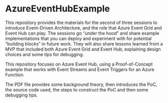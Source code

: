 # AzureEventHubExample
This repository provides the materials for the second of three sessions to introduce Event-Driven Architecture, and the role that Azure Event Grid and Event Hub can play. The sessions go “under the hood” and share example implementations that you can deploy and experiment with for potential “building blocks” in future work. They will also share lessons learned from a MVP that included both Azure Event Grid and Event Hub, explaining design choices and some tips for debugging.

This repository focuses on Azure Event Hub, using a Proof-of-Concept example that works with Event Streams and Event Triggers for an Azure Function.

The PDF file provides some background theory, then introduces the PoC, the source code used, the steps to construct the PoC and then some debugging tips.

